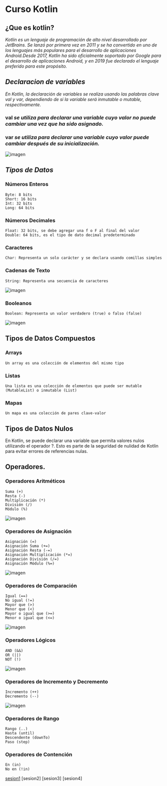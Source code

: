 # Curso Kotlin
## ¿Que es kotlin?

*Kotlin es un lenguaje de programación de alto nivel desarrollado por JetBrains. Se lanzó por primera vez en 2011 y se ha convertido en uno de los lenguajes más populares para el desarrollo de aplicaciones Android.Desde 2017, Kotlin ha sido oficialmente soportado por Google para el desarrollo de aplicaciones Android, y en 2019 fue declarado el lenguaje preferido para este propósito.*

## *Declaracion de variables*

*En Kotlin, la declaración de variables se realiza usando las palabras clave val y var, dependiendo de si la variable será inmutable o mutable, respectivamente.* 
### val *se utiliza para declarar una variable cuyo valor no puede cambiar una vez que ha sido asignado.*
### var *se utiliza para declarar una variable cuyo valor puede cambiar después de su inicialización.*

![imagen](https://github.com/user-attachments/assets/63c23e86-c0fe-43f6-965c-4a794a3e0cba)

## *Tipos de Datos*

### Números Enteros

    Byte: 8 bits
    Short: 16 bits
    Int: 32 bits
    Long: 64 bits

### Números Decimales

    Float: 32 bits, se debe agregar una f o F al final del valor
    Double: 64 bits, es el tipo de dato decimal predeterminado 

### Caracteres

    Char: Representa un solo carácter y se declara usando comillas simples

### Cadenas de Texto

    String: Representa una secuencia de caracteres
![imagen](https://github.com/user-attachments/assets/fd1b6ad7-7695-4174-b07e-4765f4c31f66)


### Booleanos

    Boolean: Representa un valor verdadero (true) o falso (false)

![imagen](https://github.com/user-attachments/assets/2acada13-7b65-4db3-be85-979fea159c78)


## Tipos de Datos Compuestos

### Arrays
        
    Un array es una colección de elementos del mismo tipo

### Listas

    Una lista es una colección de elementos que puede ser mutable (MutableList) o inmutable (List)


### Mapas

    Un mapa es una colección de pares clave-valor

## Tipos de Datos Nulos

En Kotlin, se puede declarar una variable que permita valores nulos utilizando el operador ?. Esto es parte de la seguridad de nulidad de Kotlin para evitar errores de referencias nulas.

## Operadores.

### Operadores Aritméticos

    Suma (+)
    Resta (-)
    Multiplicación (*)
    División (/)
    Módulo (%)
![imagen](https://github.com/user-attachments/assets/32ce14c3-85a1-412d-9820-f9bf4ca261b7)

### Operadores de Asignación

    Asignación (=)
    Asignación Suma (+=)
    Asignación Resta (-=)
    Asignación Multiplicación (*=)
    Asignación División (/=)
    Asignación Módulo (%=)
![imagen](https://github.com/user-attachments/assets/235f6596-1f64-4db6-af85-2da72154136b)


### Operadores de Comparación

    Igual (==)
    No igual (!=)
    Mayor que (>)
    Menor que (<)
    Mayor o igual que (>=)
    Menor o igual que (<=)
![imagen](https://github.com/user-attachments/assets/4f6ef635-f91f-4d8c-abe8-a7efef05e188)


### Operadores Lógicos

    AND (&&)
    OR (||)
    NOT (!)
![imagen](https://github.com/user-attachments/assets/2e9c1b76-34bb-49b9-9b5b-697a86dad885)


### Operadores de Incremento y Decremento

    Incremento (++)
    Decremento (--)
![imagen](https://github.com/user-attachments/assets/cfa6a635-3e54-46c3-8718-71d3fad5f179)


### Operadores de Rango

    Rango (..)
    Hasta (until)
    Descendente (downTo)
    Paso (step)

### Operadores de Contención

    En (in)
    No en (!in)

[sesion1](https://github.com/raul-roma/proyectofinalkotlin/tree/main/sesion1)
[sesion2]
[sesion3]
[sesion4]

